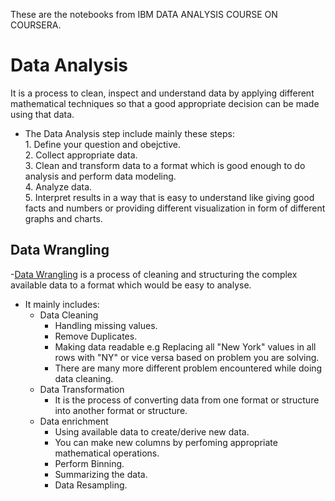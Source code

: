 These are the notebooks from IBM DATA ANALYSIS COURSE ON COURSERA.
# Data Analysis
It is a process to clean, inspect and understand data by applying different mathematical techniques so that a good appropriate decision can be made using that data.
</br>
- The Data Analysis step include mainly these steps:</br>
                       1. Define your question and obejctive.</br>
                       2. Collect appropriate data.</br>
                       3. Clean and transform data to a format which is good enough to do analysis and perform data modeling.</br>
                       4. Analyze data.</br>
                       5. Interpret results in a way that is easy to understand like giving good facts and numbers or providing different visualization in form of different graphs and charts.</br>

## Data Wrangling                       
-[Data Wrangling](https://github.com/divyanshchoubisa/DATA-ANALYSIS/blob/master/data-wrangling.ipynb/) is a process of cleaning and structuring the complex available data to a format which would be easy to analyse.</br>
- It mainly includes:
  - Data Cleaning
    * Handling missing values.
    * Remove Duplicates.
    * Making data readable e.g Replacing all "New York" values in all rows with "NY" or vice versa based on problem you are solving.</br>
    * There are many more different problem encountered while doing data cleaning.
  - Data Transformation
    * It is the process of converting data from one format or structure into another format or structure.
  - Data enrichment
    * Using available data to create/derive new data.
    * You can make new columns by perfoming appropriate mathematical operations.
    * Perform Binning.
    * Summarizing the data.
    * Data Resampling.







